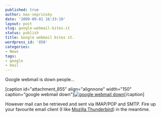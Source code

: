 ```yaml
---
published: true
author: max-veprinsky
date: '2009-09-01 16:33:10'
layout: post
slug: google-webmail-bites-it
status: publish
title: Google webmail bites it.
wordpress_id: '850'
categories:
- News
tags:
- google
- mail
---
```


Google webmail is down people...

[caption id="attachment_855" align="alignnone" width="150" caption="google webmail down"][![google webmail down](http://linuxsysadminblog.com/images/2009/09/gmail_bites_it2-150x150.png)](http://linuxsysadminblog.com/2009/09/google-webmail-bites-it/gmail_bites_it-3/)[/caption]

However mail can be retrieved and sent via IMAP/POP and SMTP. Fire up your favourite email client (I like [Mozilla Thunderbird](http://www.mozillamessaging.com/en-US/thunderbird/)) in the meantime.
